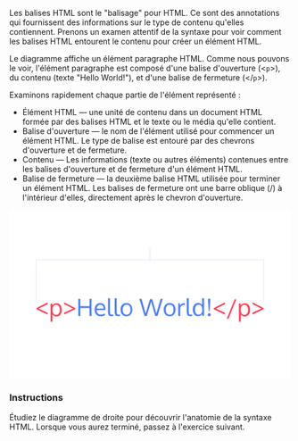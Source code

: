 Les balises HTML sont le "balisage" pour HTML. Ce sont des annotations qui fournissent des informations sur le type de contenu qu'elles contiennent. Prenons un examen attentif de la syntaxe pour voir comment les balises HTML entourent le contenu pour créer un élément HTML.

Le diagramme affiche un élément paragraphe HTML. Comme nous pouvons le voir, l'élément paragraphe est composé d'une balise d'ouverture (<`p`>), du contenu (texte "Hello World!"), et d'une balise de fermeture (</`p`>).

Examinons rapidement chaque partie de l'élément représenté :

- Élément HTML — une unité de contenu dans un document HTML formée par des balises HTML et le texte ou le média qu'elle contient.
- Balise d'ouverture — le nom de l'élément utilisé pour commencer un élément HTML. Le type de balise est entouré par des chevrons d'ouverture et de fermeture.
- Contenu — Les informations (texte ou autres éléments) contenues entre les balises d'ouverture et de fermeture d'un élément HTML.
- Balise de fermeture — la deuxième balise HTML utilisée pour terminer un élément HTML. Les balises de fermeture ont une barre oblique (/) à l'intérieur d'elles, directement après le chevron d'ouverture.


![...](/MEDIA/html%20lesson%20image.svg)

### Instructions

Étudiez le diagramme de droite pour découvrir l'anatomie de la syntaxe HTML. Lorsque vous aurez terminé, passez à l'exercice suivant.

